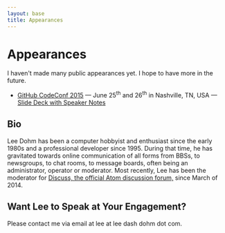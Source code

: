 ```yaml
---
layout: base
title: Appearances
---
```


# Appearances

I haven't made many public appearances yet. I hope to have more in the future.

* [GitHub CodeConf 2015](http://codeconf.com/) &mdash; June 25<sup>th</sup> and 26<sup>th</sup> in Nashville, TN, USA &mdash; [Slide Deck with Speaker Notes](https://speakerdeck.com/leedohm/conversational-aikido-1)

## Bio

Lee Dohm has been a computer hobbyist and enthusiast since the early 1980s and a professional developer since 1995. During that time, he has gravitated towards online communication of all forms from BBSs, to newsgroups, to chat rooms, to message boards, often being an administrator, operator or moderator. Most recently, Lee has been the moderator for [Discuss, the official Atom discussion forum,](https://discuss.atom.io) since March of 2014.

## Want Lee to Speak at Your Engagement?

Please contact me via email at lee at lee dash dohm dot com.
